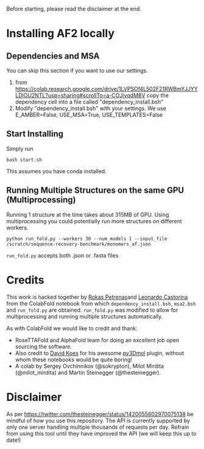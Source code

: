 Before starting, please read the disclaimer at the end.

# Installing AF2 locally

## Dependencies and MSA
You can skip this section if you want to use our settings.

1. from https://colab.research.google.com/drive/1LVPSOf4L502F21RWBmYJJYYLDlOU2NTL?usp=sharing#scrollTo=a-COJivqdM8V copy the dependency cell into a file called "dependency_install.bsh"
2. Modify "dependency_install.bsh" with your settings. We use E_AMBER=False, USE_MSA=True, USE_TEMPLATES=False

## Start Installing
Simply run
```
bash start.sh
```

This assumes you have conda installed.

## Running Multiple Structures on the same GPU (Multiprocessing)

Running 1 structure at the time takes about 315MB of GPU. Using 
multiprocessing you could potentially run more structures on different 
workers.

```
python run_fold.py --workers 30 --num_models 1 --input_file /scratch/sequence-recovery-benchmark/monomers_af.json
```

`run_fold.py` accepts both .json or .fasta files

# Credits 

This work is hacked together by [Rokas Petrenas](https://github.com/rokaske199)and [Leonardo Castorina](https://github.com/universvm) from the ColabFold notebook from which `dependency_install.bsh`, `msa2.bsh` and `run_fold.py` are obtained. `run_fold.py` was modified to allow for multiprocessing and running multiple structures automatically.

As with ColabFold we would like to credit and thank:

- RoseTTAFold and AlphaFold team for doing an excellent job open sourcing the software. 
- Also credit to [David Koes](https://github.com/dkoes) for his awesome [py3Dmol](https://3dmol.csb.pitt.edu/) plugin, without whom these notebooks would be quite boring!
- A colab by Sergey Ovchinnikov (@sokrypton), Milot Mirdita (@milot_mirdita) and Martin Steinegger (@thesteinegger).

# Disclaimer

As per https://twitter.com/thesteinegger/status/1420055602970075138 be 
mindful of how you use this repository. The API is currently supported by 
only one server handling multiple thousands of requests per day. Refrain 
from using this tool until they have improved the API (we will keep this up 
to date!) 
